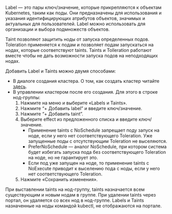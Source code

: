 Label — это пары ключ/значение, которые прикрепляются к объектам Kubernetes, таким как поды. Они предназначены для использования и указания идентифицирующих атрибутов объектов, значимых и актуальных для пользователей. Label можно использовать для организации и выбора подмножеств объектов.
 
Taint позволяют защитить ноды от запуска определенных подов. Toleration применяется к подам и позволяет подам запускаться на нодах, которые соответствуют taints. Taints и Tolleration работают вместе чтобы не дать возможности запуска подов на неподходящих нодах.
 
Добавить Label и Taints можно двумя способами:
- В диалоге создания кластера. О том, как создать кластер читайте [здесь](https://mcs.mail.ru/docs/ru/base/k8s/k8s-start/create-k8s).
- В управлении кластером после его создания. Для этого в строке нод-группы:
   1. Нажмите на меню и выберите «Labels и Taints».
   2. Нажмите “+ Добавить label” и введите ключ/значение.
   3. Нажмите “+ Добавить taint”.
   4. Выберите effect из предложенного списка и введите ключ/значение.  
      - Применение taints с NoSchedule запрещает поду запуск на ноде, если у него нет соответствующего Toleration. Уже запущенные поды с отсутствующим Toleration не выселяются.
      - PreferNoSchedule — аналог NoSchedule, при котором система будет избегать запуска пода без соответствующего Toleration на ноде, но не гарантирует это.
      - Если под уже запущен на ноде, то применение taints с NoExecute приводит к выселению пода с ноды, если у него нет соответствующего Toleration. 
   5. Нажмите «Сохранить изменения».
 
<warn>

При выставлении taints на нод-группу, taints назначается всем существующим и новым нодам в группе. При удалении taints через портал, он удаляется со всех нод в нод-группе. Labels и Taints назначенные на ноды командой kubectl, не отображаются на портале.

</warn>